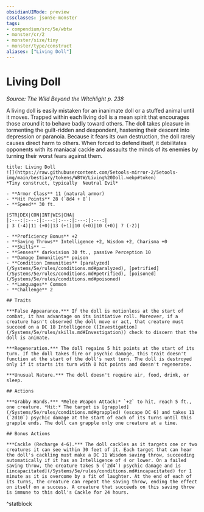 ```yaml
---
obsidianUIMode: preview
cssclasses: json5e-monster
tags:
- compendium/src/5e/wbtw
- monster/cr/2
- monster/size/tiny
- monster/type/construct
aliases: ["Living Doll"]
---
```

# Living Doll
*Source: The Wild Beyond the Witchlight p. 238*  

A living doll is easily mistaken for an inanimate doll or a stuffed animal until it moves. Trapped within each living doll is a mean spirit that encourages those around it to behave badly toward others. The doll takes pleasure in tormenting the guilt-ridden and despondent, hastening their descent into depression or paranoia. Because it fears its own destruction, the doll rarely causes direct harm to others. When forced to defend itself, it debilitates opponents with its maniacal cackle and assaults the minds of its enemies by turning their worst fears against them.

```ad-statblock
title: Living Doll
![](https://raw.githubusercontent.com/5etools-mirror-2/5etools-img/main/bestiary/tokens/WBtW/Living%20Doll.webp#token)
*Tiny construct, typically  Neutral Evil*

- **Armor Class** 11 (natural armor)
- **Hit Points** 28 (`8d4 + 8`)
- **Speed** 30 ft.

|STR|DEX|CON|INT|WIS|CHA|
|:---:|:---:|:---:|:---:|:---:|:---:|
| 3 (-4)|11 (+0)|13 (+1)|10 (+0)|10 (+0)| 7 (-2)|

- **Proficiency Bonus** +2
- **Saving Throws** Intelligence +2, Wisdom +2, Charisma +0
- **Skills** ⏤
- **Senses** darkvision 30 ft., passive Perception 10
- **Damage Immunities** poison
- **Condition Immunities** [paralyzed](/Systems/5e/rules/conditions.md#paralyzed), [petrified](/Systems/5e/rules/conditions.md#petrified), [poisoned](/Systems/5e/rules/conditions.md#poisoned)
- **Languages** Common
- **Challenge** 2

## Traits

***False Appearance.*** If the doll is motionless at the start of combat, it has advantage on its initiative roll. Moreover, if a creature hasn't observed the doll move or act, that creature must succeed on a DC 18 Intelligence ([Investigation](/Systems/5e/rules/skills.md#Investigation)) check to discern that the doll is animate.

***Regeneration.*** The doll regains 5 hit points at the start of its turn. If the doll takes fire or psychic damage, this trait doesn't function at the start of the doll's next turn. The doll is destroyed only if it starts its turn with 0 hit points and doesn't regenerate.

***Unusual Nature.*** The doll doesn't require air, food, drink, or sleep.

## Actions

***Grabby Hands.*** *Melee Weapon Attack:* `+2` to hit, reach 5 ft., one creature. *Hit:* The target is [grappled](/Systems/5e/rules/conditions.md#grappled) (escape DC 6) and takes 11 (`2d10`) psychic damage at the start of each of its turns until this grapple ends. The doll can grapple only one creature at a time.

## Bonus Actions

***Cackle (Recharge 4-6).*** The doll cackles as it targets one or two creatures it can see within 30 feet of it. Each target that can hear the doll's cackling must make a DC 11 Wisdom saving throw, succeeding automatically if it has an Intelligence of 4 or lower. On a failed saving throw, the creature takes 5 (`2d4`) psychic damage and is [incapacitated](/Systems/5e/rules/conditions.md#incapacitated) for 1 minute as it is overcome by a fit of laughter. At the end of each of its turns, the creature can repeat the saving throw, ending the effect on itself on a success. A creature that succeeds on this saving throw is immune to this doll's Cackle for 24 hours.
```
^statblock